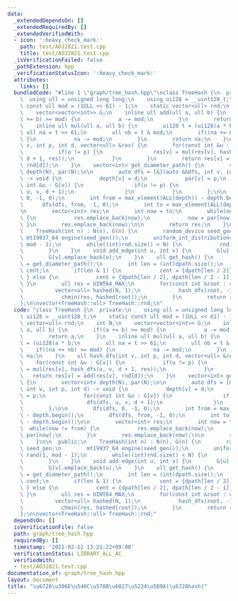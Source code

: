 ```yaml
---
data:
  _extendedDependsOn: []
  _extendedRequiredBy: []
  _extendedVerifiedWith:
  - icon: ':heavy_check_mark:'
    path: test/AOJ2821.test.cpp
    title: test/AOJ2821.test.cpp
  _isVerificationFailed: false
  _pathExtension: hpp
  _verificationStatusIcon: ':heavy_check_mark:'
  attributes:
    links: []
  bundledCode: "#line 1 \"graph/tree_hash.hpp\"\nclass TreeHash {\n  private:\n  \
    \  using ull = unsigned long long;\n    using ui128 = __uint128_t;\n    static\
    \ const ull mod = (1ULL << 61) - 1;\n    static vector<ull> rnd;\n    int N;\n\
    \    vector<vector<int>> G;\n    inline ull add(ull a, ull b) {\n        if((a\
    \ += b) >= mod) {\n            a -= mod;\n        }\n        return a;\n    }\n\
    \    inline ull mul(ull a, ull b) {\n        ui128 t = (ui128)a * b;\n       \
    \ ull na = t >> 61;\n        ull nb = t & mod;\n        if((na += nb) >= mod)\
    \ {\n            na -= mod;\n        }\n        return na;\n    }\n    ull hash_dfs(int\
    \ v, int p, int d, vector<ull> &res) {\n        for(const int &u : G[v]) {\n \
    \           if(u != p) {\n                res[v] = mul(res[v], hash_dfs(u, v,\
    \ d + 1, res));\n            }\n        }\n        return res[v] = add(res[v],\
    \ rnd[d]);\n    }\n    vector<int> get_diameter_path() {\n        vector<int>\
    \ depth(N), par(N);\n\n        auto dfs = [&](auto &&dfs, int v, int p, int d)\
    \ -> void {\n            depth[v] = d;\n            par[v] = p;\n            for(const\
    \ int &u : G[v]) {\n                if(u != p) {\n                    dfs(dfs,\
    \ u, v, d + 1);\n                }\n            }\n        };\n\n        dfs(dfs,\
    \ 0, -1, 0);\n        int from = max_element(ALL(depth)) - depth.begin();\n  \
    \      dfs(dfs, from, -1, 0);\n        int to = max_element(ALL(depth)) - depth.begin();\n\
    \n        vector<int> res;\n        int now = to;\n        while(now != from)\
    \ {\n            res.emplace_back(now);\n            now = par[now];\n       \
    \ }\n        res.emplace_back(now);\n\n        return res;\n    }\n\n  public:\n\
    \    TreeHash(int n) : N(n), G(n) {\n        random_device seed_gen;\n       \
    \ mt19937_64 engine(seed_gen());\n        uniform_int_distribution<ull> rand(1,\
    \ mod - 1);\n        while((int)rnd.size() < N) {\n            rnd.emplace_back(rand(engine));\n\
    \        }\n    }\n    void add_edge(int u, int v) {\n        G[u].emplace_back(v);\n\
    \        G[v].emplace_back(u);\n    }\n    ull get_hash() {\n        auto dpath\
    \ = get_diameter_path();\n        int len = (int)dpath.size();\n        vector<int>\
    \ cent;\n        if(len & 1) {\n            cent = {dpath[len / 2]};\n       \
    \ } else {\n            cent = {dpath[len / 2], dpath[len / 2 - 1]};\n       \
    \ }\n        ull res = UINT64_MAX;\n        for(const int &root : cent) {\n  \
    \          vector<ull> hashed(N, 1);\n            hash_dfs(root, -1, 0, hashed);\n\
    \            chmin(res, hashed[root]);\n        }\n        return res;\n    }\n\
    };\n\nvector<TreeHash::ull> TreeHash::rnd;\n"
  code: "class TreeHash {\n  private:\n    using ull = unsigned long long;\n    using\
    \ ui128 = __uint128_t;\n    static const ull mod = (1ULL << 61) - 1;\n    static\
    \ vector<ull> rnd;\n    int N;\n    vector<vector<int>> G;\n    inline ull add(ull\
    \ a, ull b) {\n        if((a += b) >= mod) {\n            a -= mod;\n        }\n\
    \        return a;\n    }\n    inline ull mul(ull a, ull b) {\n        ui128 t\
    \ = (ui128)a * b;\n        ull na = t >> 61;\n        ull nb = t & mod;\n    \
    \    if((na += nb) >= mod) {\n            na -= mod;\n        }\n        return\
    \ na;\n    }\n    ull hash_dfs(int v, int p, int d, vector<ull> &res) {\n    \
    \    for(const int &u : G[v]) {\n            if(u != p) {\n                res[v]\
    \ = mul(res[v], hash_dfs(u, v, d + 1, res));\n            }\n        }\n     \
    \   return res[v] = add(res[v], rnd[d]);\n    }\n    vector<int> get_diameter_path()\
    \ {\n        vector<int> depth(N), par(N);\n\n        auto dfs = [&](auto &&dfs,\
    \ int v, int p, int d) -> void {\n            depth[v] = d;\n            par[v]\
    \ = p;\n            for(const int &u : G[v]) {\n                if(u != p) {\n\
    \                    dfs(dfs, u, v, d + 1);\n                }\n            }\n\
    \        };\n\n        dfs(dfs, 0, -1, 0);\n        int from = max_element(ALL(depth))\
    \ - depth.begin();\n        dfs(dfs, from, -1, 0);\n        int to = max_element(ALL(depth))\
    \ - depth.begin();\n\n        vector<int> res;\n        int now = to;\n      \
    \  while(now != from) {\n            res.emplace_back(now);\n            now =\
    \ par[now];\n        }\n        res.emplace_back(now);\n\n        return res;\n\
    \    }\n\n  public:\n    TreeHash(int n) : N(n), G(n) {\n        random_device\
    \ seed_gen;\n        mt19937_64 engine(seed_gen());\n        uniform_int_distribution<ull>\
    \ rand(1, mod - 1);\n        while((int)rnd.size() < N) {\n            rnd.emplace_back(rand(engine));\n\
    \        }\n    }\n    void add_edge(int u, int v) {\n        G[u].emplace_back(v);\n\
    \        G[v].emplace_back(u);\n    }\n    ull get_hash() {\n        auto dpath\
    \ = get_diameter_path();\n        int len = (int)dpath.size();\n        vector<int>\
    \ cent;\n        if(len & 1) {\n            cent = {dpath[len / 2]};\n       \
    \ } else {\n            cent = {dpath[len / 2], dpath[len / 2 - 1]};\n       \
    \ }\n        ull res = UINT64_MAX;\n        for(const int &root : cent) {\n  \
    \          vector<ull> hashed(N, 1);\n            hash_dfs(root, -1, 0, hashed);\n\
    \            chmin(res, hashed[root]);\n        }\n        return res;\n    }\n\
    };\n\nvector<TreeHash::ull> TreeHash::rnd;"
  dependsOn: []
  isVerificationFile: false
  path: graph/tree_hash.hpp
  requiredBy: []
  timestamp: '2021-02-12 13:21:22+09:00'
  verificationStatus: LIBRARY_ALL_AC
  verifiedWith:
  - test/AOJ2821.test.cpp
documentation_of: graph/tree_hash.hpp
layout: document
title: "\u6728\u306E\u540C\u578B\u6027\u5224\u5B9A(\u6728hash)"
---
```

